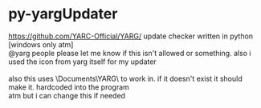 # py-yargUpdater
https://github.com/YARC-Official/YARG/ update checker written in python [windows only atm]\
@yarg people please let me know if this isn't allowed or something. also i used the icon from yarg itself for my updater\
\
also this uses \Documents\YARG\ to work in. if it doesn't exist it should make it. hardcoded into the program\
atm but i can change this if needed
